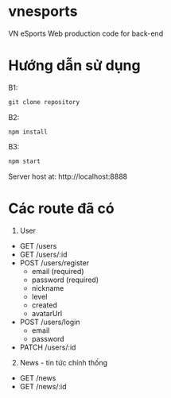# vnesports
VN eSports Web production code for back-end
# Hướng dẫn sử dụng
B1: 
```javascript
git clone repository
```
B2: 
```nodejs
npm install
```
B3: 
```javascript
npm start
```
Server host at: http://localhost:8888
##
# Các route đã có
1. User
- GET /users
- GET /users/:id
- POST /users/register
   + email (required)
   + password (required)
   + nickname
   + level
   + created
   + avatarUrl
 - POST /users/login
   + email
   + password
 - PATCH /users/:id
 2. News - tin tức chính thống
 - GET /news
 - GET /news/:id
